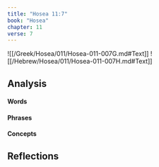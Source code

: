 ```yaml
---
title: "Hosea 11:7"
book: "Hosea"
chapter: 11
verse: 7
---
```

![[/Greek/Hosea/011/Hosea-011-007G.md#Text]]
![[/Hebrew/Hosea/011/Hosea-011-007H.md#Text]]

## Analysis

#### Words

#### Phrases

#### Concepts

## Reflections

